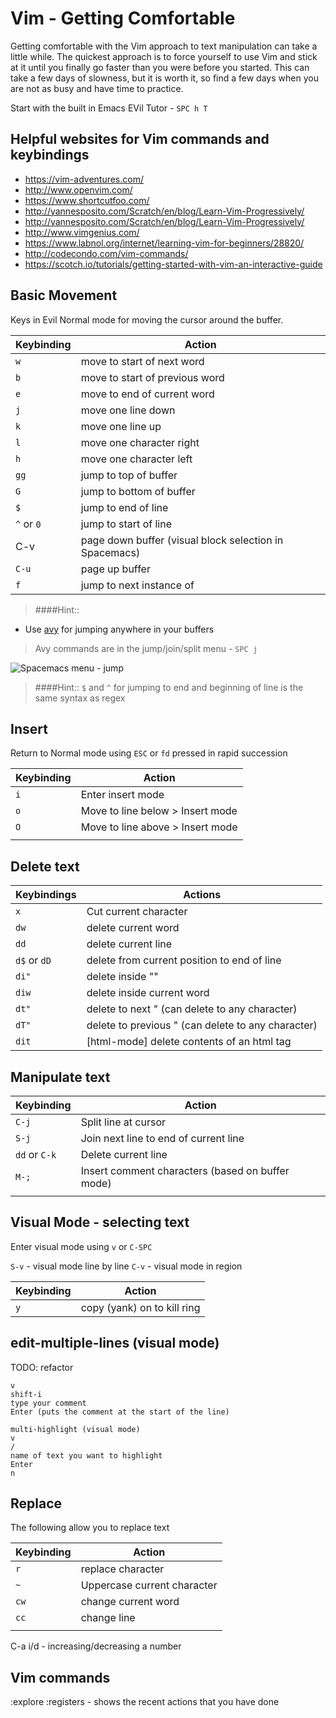 # Vim - Getting Comfortable

Getting comfortable with the Vim approach to text manipulation can take a little while.  The quickest approach is to force yourself to use Vim and stick at it until you finally go faster than you were before you started.  This can take a few days of slowness, but it is worth it, so find a few days when you are not as busy and have time to practice.

Start with the built in Emacs EVil Tutor - `SPC h T`

## Helpful websites for Vim commands and keybindings

* https://vim-adventures.com/
* http://www.openvim.com/
* https://www.shortcutfoo.com/
* http://yannesposito.com/Scratch/en/blog/Learn-Vim-Progressively/
* http://yannesposito.com/Scratch/en/blog/Learn-Vim-Progressively/
* http://www.vimgenius.com/
* https://www.labnol.org/internet/learning-vim-for-beginners/28820/
* http://codecondo.com/vim-commands/
* https://scotch.io/tutorials/getting-started-with-vim-an-interactive-guide


## Basic Movement

Keys in Evil Normal mode for moving the cursor around the buffer.


| Keybinding      | Action                                                 |
|-----------------|--------------------------------------------------------|
| `w`             | move to start of next word                             |
| `b`             | move to start of previous word                         |
| `e`             | move to end of current word                            |
| `j`             | move one line down                                     |
| `k`             | move one line up                                       |
| `l`             | move one character right                               |
| `h`             | move one character left                                |
| `gg`            | jump to top of buffer                                  |
| `G`             | jump to bottom of buffer                               |
| `$`             | jump to end of line                                    |
| `^` or `0`      | jump to start of line                                  |
| C-v             | page down buffer (visual block selection in Spacemacs) |
| `C-u`           | page up buffer                                         |
| `f` <character> | jump to next instance of <character>                   |

> ####Hint::
* Use [avy](https://github.com/abo-abo/avy) for jumping anywhere in your buffers
> Avy commands are in the jump/join/split menu - `SPC j`

![Spacemacs menu - jump](https://raw.githubusercontent.com/practicalli/graphic-design/live/editors/spacemacs/screenshots/spacemacs-menu-jump.png)

> ####Hint::
> `$` and  `^` for jumping to end and beginning of line is the same syntax as regex


## Insert

Return to Normal mode using `ESC` or `fd` pressed in rapid succession

| Keybinding | Action                           |
|------------|----------------------------------|
| `i`        | Enter insert mode                |
| `o`        | Move to line below > Insert mode |
| `O`        | Move to line above > Insert mode |
|            |                                  |


## Delete text

| Keybindings  | Actions                                            |
|--------------|----------------------------------------------------|
| `x`          | Cut current character                              |
| `dw`         | delete current word                                |
| `dd`         | delete current line                                |
| `d$` or `dD` | delete from current position to end of line        |
| `di"`        | delete inside ""                                   |
| `diw`        | delete inside current word                         |
| `dt"`        | delete to next " (can delete to any character)     |
| `dT"`        | delete to previous " (can delete to any character) |
| `dit`        | [html-mode] delete contents of an html tag         |


## Manipulate text

| Keybinding    | Action                                           |
|---------------|--------------------------------------------------|
| `C-j`         | Split line at cursor                             |
| `S-j`         | Join next line to end of current line            |
| `dd` or `C-k` | Delete current line                              |
| `M-;`         | Insert comment characters (based on buffer mode) |
|               |                                                  |



## Visual Mode - selecting text

Enter visual mode using `v` or `C-SPC`

`S-v` - visual mode line by line
`C-v` - visual mode in region


| Keybinding | Action                      |
|------------|-----------------------------|
| `y`        | copy (yank) on to kill ring |



## edit-multiple-lines (visual mode)

TODO: refactor

```
v
shift-i
type your comment
Enter (puts the comment at the start of the line)

multi-highlight (visual mode)
v
/
name of text you want to highlight
Enter
n
```


## Replace

The following allow you to replace text

| Keybinding | Action                      |
|------------|-----------------------------|
| `r`        | replace character           |
| `~`        | Uppercase current character |
| `cw`       | change current word         |
| `cc`       | change line                 |
|            |                             |




C-a i/d - increasing/decreasing a number

## Vim commands

:explore
:registers - shows the recent actions that you have done
